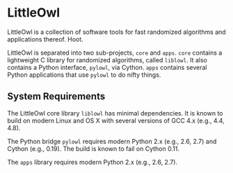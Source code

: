 LittleOwl
=========

LittleOwl is a collection of software tools for fast randomized algorithms and applications thereof.  Hoot.

LittleOwl is separated into two sub-projects, `core` and `apps`.  `core` contains a lightweight C library for randomized algorithms, called `liblowl`.  It also contains a Python interface, `pylowl`, via Cython.  `apps` contains several Python applications that use `pylowl` to do nifty things.

System Requirements
-------------------

The LittleOwl core library `liblowl` has minimal dependencies.  It is known to build on modern Linux and OS X with several versions of GCC 4.x (e.g., 4.4, 4.8).

The Python bridge `pylowl` requires modern Python 2.x (e.g., 2.6, 2.7) and Cython (e.g., 0.19).  The build is known to fail on Cython 0.11.

The `apps` library requires modern Python 2.x (e.g., 2.6, 2.7).

